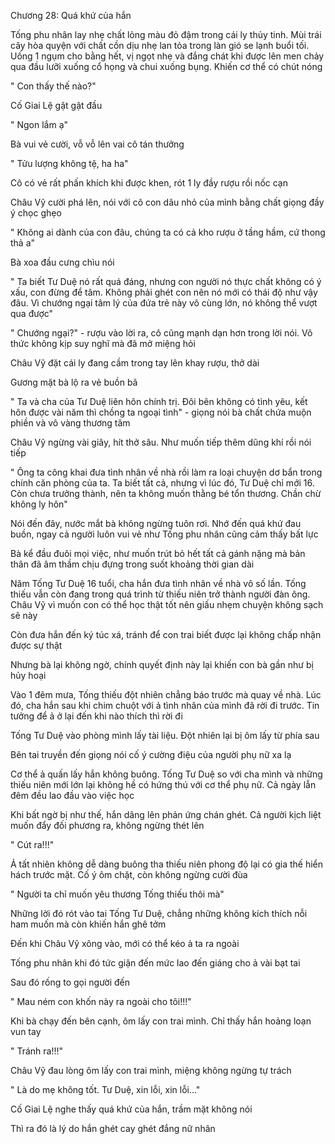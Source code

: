 




Chương 28: Quá khứ của hắn


Tống phu nhân lay nhẹ chất lỏng màu đỏ đậm trong cái ly thủy tinh. Mùi trái cây hòa quyện với chất cồn dịu nhẹ lan tỏa trong làn gió se lạnh buổi tối. Uống 1 ngụm cho bằng hết, vị ngọt nhẹ và đắng chát khi được lên men chảy qua đầu lưỡi xuống cổ họng và chui xuống bụng. Khiến cơ thể có chút nóng

" Con thấy thế nào?"

Cố Giai Lệ gật gật đầu

" Ngon lắm ạ"

Bà vui vẻ cười, vỗ vỗ lên vai cô tán thưởng

" Tửu lượng không tệ, ha ha"

Cô có vẻ rất phấn khích khi được khen, rót 1 ly đầy rượu rồi nốc cạn

Châu Vỹ cười phá lên, nói với cô con dâu nhỏ của mình bằng chất giọng đầy ý chọc ghẹo

" Không ai dành của con đâu, chúng ta có cả kho rượu ở tầng hầm, cứ thong thả a"

Bà xoa đầu cưng chìu nói

" Ta biết Tư Duệ nó rất quá đáng, nhưng con người nó thực chất không có ý xấu, con đừng để tâm. Không phải ghét con nên nó mới có thái độ như vậy đâu. Vì chướng ngại tâm lý của đứa trẻ này vô cùng lớn, nó không thể vượt qua được"

" Chướng ngại?" - rượu vào lời ra, cô cũng mạnh dạn hơn trong lời nói. Vô thức không kịp suy nghĩ mà đã mở miệng hỏi

Châu Vỹ đặt cái ly đang cầm trong tay lên khay rượu, thở dài

Gương mặt bà lộ ra vẻ buồn bã

" Ta và cha của Tư Duệ liên hôn chính trị. Đôi bên không có tình yêu, kết hôn được vài năm thì chồng ta ngoại tình" - giọng nói bà chất chứa muộn phiền và vô vàng thương tâm

Châu Vỹ ngừng vài giây, hít thở sâu. Như muốn tiếp thêm dũng khí rồi nói tiếp

" Ông ta công khai đưa tình nhân về nhà rồi làm ra loại chuyện dơ bẩn trong chính căn phòng của ta. Ta biết tất cả, nhưng vì lúc đó, Tư Duệ chỉ mới 16. Còn chưa trưởng thành, nên ta không muốn thằng bé tổn thương. Chần chừ không ly hôn"

Nói đến đây, nước mắt bà không ngừng tuôn rơi. Nhớ đến quá khứ đau buồn, ngay cả người luôn vui vẻ như Tống phu nhân cũng cảm thấy bất lực

Bà kể đầu đuôi mọi việc, như muốn trút bỏ hết tất cả gánh nặng mà bản thân đã âm thầm chịu đựng trong suốt khoảng thời gian dài

Năm Tống Tư Duệ 16 tuổi, cha hắn đưa tình nhân về nhà vô số lần. Tống thiếu vẫn còn đang trong quá trình từ thiếu niên trở thành người đàn ông. Châu Vỹ vì muốn con có thể học thật tốt nên giấu nhẹm chuyện không sạch sẽ này

Còn đưa hắn đến ký túc xá, tránh để con trai biết được lại không chấp nhận được sự thật


Nhưng bà lại không ngờ, chính quyết định này lại khiến con bà gần như bị hủy hoại

Vào 1 đêm mưa, Tống thiếu đột nhiên chẳng báo trước mà quay về nhà. Lúc đó, cha hắn sau khi chim chuột với ả tình nhân của mình đã rời đi trước. Tin tưởng để ả ở lại đến khi nào thích thì rời đi

Tống Tư Duệ vào phòng mình lấy tài liệu. Đột nhiên lại bị ôm lấy từ phía sau

Bên tai truyền đến giọng nói cố ý cường điệu của người phụ nữ xa lạ

Cơ thể ả quấn lấy hắn không buông. Tống Tư Duệ so với cha mình và những thiếu niên mới lớn lại không hề có hứng thú với cơ thể phụ nữ. Cả ngày lẫn đêm đều lao đầu vào việc học

Khi bất ngờ bị như thế, hắn dâng lên phản ứng chán ghét. Cả người kịch liệt muốn đẩy đối phương ra, không ngừng thét lên

" Cút ra!!!"

Ả tất nhiên không dễ dàng buông tha thiếu niên phong độ lại có gia thế hiển hách trước mặt. Cố ý ôm chặt, còn không ngừng cười đùa

" Người ta chỉ muốn yêu thương Tống thiếu thôi mà"

Những lời đó rót vào tai Tống Tư Duệ, chẳng những không kích thích nỗi ham muốn mà còn khiến hắn ghê tởm


Đến khi Châu Vỹ xông vào, mới có thể kéo ả ta ra ngoài

Tống phu nhân khi đó tức giận đến mức lao đến giáng cho ả vài bạt tai

Sau đó rống to gọi người đến

" Mau ném con khốn này ra ngoài cho tôi!!!"

Khi bà chạy đến bên cạnh, ôm lấy con trai mình. Chỉ thấy hắn hoảng loạn vun tay

" Tránh ra!!!"

Châu Vỹ đau lòng ôm lấy con trai mình, miệng không ngừng tự trách

" Là do mẹ không tốt. Tư Duệ, xin lỗi, xin lỗi..."


Cố Giai Lệ nghe thấy quá khứ của hắn, trầm mặt không nói

Thì ra đó là lý do hắn ghét cay ghét đắng nữ nhân




